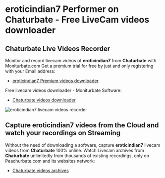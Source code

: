# eroticindian7 Performer on Chaturbate - Free LiveCam videos downloader

## Chaturbate Live Videos Recorder

Monitor and record livecam videos of **eroticindian7** from **Chaturbate** with Moniturbate.com
Get a premium trial for free by just and only registering with your Email address:
* [eroticindian7 Premium videos downloader](https://moniturbate.com/request-demo-licence-key.html)

Free livecam videos downloader - Moniturbate Software:
* [Chaturbate videos downloader](https://moniturbate.com/moniturbate-download-software.html)

![eroticindian7 livecam videos recorder](https://peachurnet.com/templates/moniturbate-software.png)


## Capture eroticindian7 videos from the Cloud and watch your recordings on Streaming

Without the need of downloading a software, capture **eroticindian7** livecam videos from **Chaturbate** 100% online.
Watch Livecam archives from **Chaturbate** unlimitedly from thousands of existing recordings, only on Peachurbate.com and its websites network:
* [Chaturbate videos archives](https://peachurnet.com/)